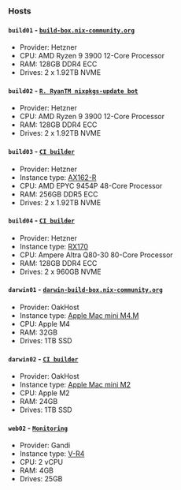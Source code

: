 ### Hosts

#### `build01` - [`build-box.nix-community.org`](./community-builder.md)

- Provider: Hetzner
- CPU: AMD Ryzen 9 3900 12-Core Processor
- RAM: 128GB DDR4 ECC
- Drives: 2 x 1.92TB NVME

#### `build02` - [`R. RyanTM nixpkgs-update bot`](./update-bot.md)

- Provider: Hetzner
- CPU: AMD Ryzen 9 3900 12-Core Processor
- RAM: 128GB DDR4 ECC
- Drives: 2 x 1.92TB NVME

#### `build03` - [`CI builder`](./continuous-integration.md)

- Provider: Hetzner
- Instance type: [AX162-R](https://www.hetzner.com/dedicated-rootserver/ax162-r)
- CPU: AMD EPYC 9454P 48-Core Processor
- RAM: 256GB DDR5 ECC
- Drives: 2 x 1.92TB NVME

#### `build04` - [`CI builder`](./continuous-integration.md)

- Provider: Hetzner
- Instance type: [RX170](https://www.hetzner.com/dedicated-rootserver/rx170)
- CPU: Ampere Altra Q80-30 80-Core Processor
- RAM: 128GB DDR4 ECC
- Drives: 2 x 960GB NVME

#### `darwin01` - [`darwin-build-box.nix-community.org`](./community-builder.md)

- Provider: OakHost
- Instance type: [Apple Mac mini M4.M](https://www.oakhost.net/product/mac-mini-hosting-m4-32gb)
- CPU: Apple M4
- RAM: 32GB
- Drives: 1TB SSD

#### `darwin02` - [`CI builder`](./continuous-integration.md)

- Provider: OakHost
- Instance type: [Apple Mac mini M2](https://www.oakhost.net/product/mac-mini-hosting-m2-24gb)
- CPU: Apple M2
- RAM: 24GB
- Drives: 1TB SSD

#### `web02` - [`Monitoring`](./monitoring.md)

- Provider: Gandi
- Instance type: [V-R4](https://www.gandi.net/en-GB/cloud/vps)
- CPU: 2 vCPU
- RAM: 4GB
- Drives: 25GB

